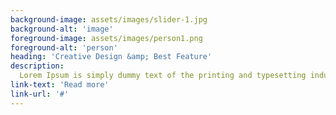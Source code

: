 ```yaml
---
background-image: assets/images/slider-1.jpg
background-alt: 'image'
foreground-image: assets/images/person1.png
foreground-alt: 'person'
heading: 'Creative Design &amp; Best Feature'
description:
  Lorem Ipsum is simply dummy text of the printing and typesetting industry. Lorem Ipsum has been the industry's standard dummy text ever since
link-text: 'Read more'
link-url: '#'
---
```


